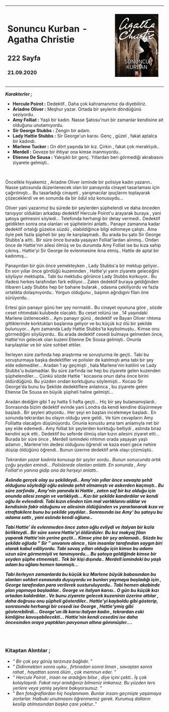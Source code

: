 


<table><tr>
<td align="left"> 
  
# Sonuncu Kurban - Agatha Christie
## 222 Sayfa
### 21.09.2020

  
</td>
<td> 
  <p align="center" style="padding: 10px">
    <img alt="Bir-Delinin-Hatıra-Defteri" src="../images/17_sonuncu_kurban.jpg" width="250">
    <br>
    
  </p> 
</td>

</tr></table>

***Karakterler ;***
- **Hercule Poirot :** Dedektif.. Daha çok kahramanımız da diyebiliriz.
- **Ariadne Oliver :** Meşhur yazar. Ortada bir şeylerin döndüğünü seziyordu.
- **Amy Folliat :** Yaşlı bir kadın. Nasse Şatosu'nun bir zamanlar kendisine ait olduğunu unutamıyordu.
- **Sir George Stubbs :** Zengin bir adam.
- **Lady Hattie Stubbs :** Sir George'un karısı. Genç , güzel , fakat aptalca bir kadındı.
- **Marlene Tucker :** On dört yaşında bir kız. Çirkin , fakat çok meraklıydı..
- **Merdell :** Geveze bir ihtiyar ona kimse inanmıyordu..
- **Etienne De Sousa :** Yakışıklı bir genç. Yıllardan beri görmediği akrabasını ziyarete gelmişti..

<br>

Öncelikle hiyakemiz , Ariadne Oliver isminde bir polisiye kadın  yazarın.. Nasse şatosunda düzenlenecek olan bir panayırda cinayet tasarlaması için çağırılmıştı... Bu tasarladığı cinayeti , yarışmacılar ipuçlarını toplayarak çözeceklerdi ve en sonunda da bir ödül söz konusuydu... <br>

Oliver yani yazarımız bu sürede bir şeylerden şüphelendi ve daha önceden tanışıyor oldukları arkadaşı dedektif  Hercule Poirot'u arayarak buraya , yani şatoya gelmesini söyledi... Telefonda herhangi bir detay vermedi.. Dedektif geldikten sonra ona olanları ve şüphelerini anlattı.. Panayır zamanına kadar dedektif ortalığı güzelce süzdü , olabildiğince bilgi edinmeye çalıştı.. Ama öyle pek fazla şüpheli bir şey ile karşılaşmadı.. Bu arada bu şato Sir George Stubbs'a aitti..  Bir süre önce burada yaşayan Folliat'lardan alınmış.. Ondan önce de Hattie'nin ailesi ölmüş ve bu durumda Amy Folliat ise 
 bu kıza sahip çıkmış.. Hattie'yi Sir George ile evlenmesine ikna etmiş.. Hattie de aptal bir kadınmış...

Panayırdan bir gün önce yemekteyken , Lady Stubbs'a bir mektup geliyor.. En son yıllar önce gördüğü kuzeninden , Hattie'yi yarın ziyarete geleceğini söylüyor mektupta.. Tabi bu mektubu görünce Lady Stubbs korkuyor.. Bu ifadesi herkes tarafından fark ediliyor... Zaten dedektif buraya geldiğinden itibaren Lady Stubbs hep bir bahane bularak , odasına çekiliyordu ve fazla ortalıkta dolaşmıyordu.. Yorgun olduğunu , başının ağrıdıgını filan öne sürüyordu..

Ertesi gün panayır günü her şey normaldi.. Bu cinayet oyununa göre , sözde ceset rıhtımdaki kulubede olacaktı. Bu ceset rolünü ise , 14 yaşındaki Marlene üstlenecekti... Aynı panayır günü , dedektif ve Bayan Oliver rıhtıma gittiklerinde korktukları başlarına geliyor ve bu küçük kız ölü bir  şekilde bulunuyor... Aynı zamanda Lady Hattie Stubbs'ta kaybolmuştu.. Kimse onu görmediğini söylüyordu..  Bu arada dedektif cesedi bulmaya gelmeden önce, Hattie'nin gelecek olan kuzeni Etienne De Sousa gelmişti.. Onunla karşılaştılar ve bir süre sohbet ettiler.

İlerleyen süre zarfında hep araştırma ve soruşturma ile geçti.. Tabi bu soruşturmaya başka dedektifler ve polisler de katılmıştı ama tabi bir şey elde edemediler... Aradan 1 ay geçmişti , hala Marlene'nin katilini ve Lady Stubbs'u bulamadılar. Bu süre zarfında ise hep bu ziyarete gelen kuzenden şüphelendiler.... Çünkü sözde Hattie ' kocasına onun daha önce birini öldürdüğünü. Bu yüzden ondan korktuğunu söylemişti... Kocası Sir George'da bunu bu Şekilde dedektiflere anlatınca , bu ziyarete gelen Etienne De Sousa en büyük şüpheli haline gelmişti... 

Aradan dediğim gibi 1 ay hatta 5 hafta geçti... Hiç bir şey bulamamışlardı.. Sonrasında bizim dedektif evinde yani Londra da kendi kendine düşünmeye başladı.. Bir şeyleri atlıyordu.. Her şeyi en baştan incelemeye başladı.. En sonunda tekrardan bu olayın olduğu yere geldi.. Ve tüm cevapların Amy Folliatta olacağını düşünüyordu. Onunla konustu ama tam anlamıyla net bir şey elde edemedi.. Amy folliat bir şeylerden korktuğu belliydi , aslında biraz kendini açık etti..  Dedektif bu seferde ölmüş olan kızın ailesini ziyaret etti... Burada bir süre önce , Merdell ismindeki rıhtımın orada yaşayan yaşlı adamın , Marlene'nin dedesi olduğunu öğrendi ve kaza eseri gece nehire düşüp öldüğünü öğrendi.. Bunun üzerine dedektif artık olayı çözmüştü..

*Tekrardan yazar kadınla konusup bir şeyler sordu.. Bunun sonucunda artık çoğu şeyden emindi... Polislerede olanları anlattı. En sonunda , Amy Folliat'ın yanına gidip ona da herşeyi anlattı..*

***Aslında gerçek olay şu şekildeydi.. Amy'nin yıllar önce savaşta şehit olduğunu söylediği oğlu aslında şehit olmamıştı ve askerden kaçmıştı.. Bu süre zarfında , Amy'nin yanında ki Hattie , zaten saf bir kız olduğu için onunda ailesi zengin ve varlıklıydı... Kızı bir şekilde kandırdılar ve kendi oğlu ile evlendirdi. Tabi kızın elinden tüm mal varlıklarını aldılar  ve kendisinin fakir olduğunu ve ailesinin öldüğünden vs yararlanarak kıza ve etraftakilere bunu bu şekilde yaydılar.. Sonrasında ise Amy' bu şatoyu bu adama sattı , yani aslında kendi oğluna..***

***Tabi Hattie' ile evlenmeden önce zaten oğlu evliydi ve italyan bir kızla birlikteydi.. Bir süre sonra Hattie'yi öldürdüler. Bu kız makyaj filan yaparak Hattie'nin yerine geçtii... Kimse yine bir şey anlamadı..
Sözde bu şekilde oğluda " Sir " unvanını alınca , tüm insanlar tarafından saygın biri olarak kabul ediliyordu. Tabi savaş  yılları olduğu için kimse bu adamı uzun süre görmemişti ve  tanımıyordu... Bu şatoya geldiğinde kimse  bir şeyden şüphe  etmemişti.. Tek bir kişi dışında.. Merdell ismindeki bu yaşlı adam bu oğlanı hemen tanımıştı...***

***Tabi ilerleyen zamanlarda bu küçük kız Marlene büyük babasından bu olanları sohbet esnasında duyuyordu ve bunları yaymaya başladığı için , George tarafından para verilerek susturuluyordu.. Tabi hemen akabinde plan yapmaya başladılar.. George ve italyan karısı.. O gün bu küçük kızı ortadan kaldırdılar.. Ve bunu ziyarete gelecek kuzeninin üzerine attılar , daha doğrusu onu şüpheli gösterdiler..  Hattie'yi kayboldu gibi gösterip, sonrasında herhangi bir cesedi ise George , Hattie'ymiş gibi gösterebilirdi... George'un ilk karısı italyan kadın , tekrardan eski kimliğine kavuşabilecekti... Hattie'nin kendi cesedini ise daha öncesinden oraya yaptıkları pavyonun altına gömmüşler....***

<br> <br>

### Kitaptan Alıntılar ;

- *" Bir çok şey görüş tarzınıza bağlıdır.* "
-  *" Didinmekten sonra uyku , fırtınadan sonra liman , savaştan sonra rahat , hayattan sonra ölüm , çok memnun eder. "*
-  *" Hercule Poirot , insan ne aradığını bilse , diye içini çekti.. İş çok kolaylaşırdı. Fakat neyi aradığınızı bilmeniz imkansız. Bu yüzden ters yerlere veya yanlış şeylere bakıyorsunuz. "*
-  *" Ben fotoğraflardan hiç hoşlanmam. Bunlar insanı geçmişte yaşamaya zorlarlar. Halbuki unutmasını öğrenmemiz gerek. Kurumuş dalların kesilip atılmasından başka çare yoktur.."*

